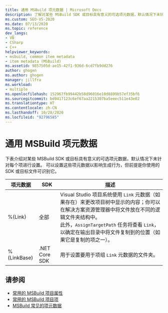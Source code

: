 ```yaml
---
title: 通用 MSBuild 项元数据 | Microsoft Docs
description: 了解对某些 MSBuild SDK 或目标具有意义的可选项元数据，默认情况下未针对每个项进行设置。
ms.custom: SEO-VS-2020
ms.date: 07/13/2020
ms.topic: reference
dev_langs:
- VB
- CSharp
- C++
helpviewer_keywords:
- msbuild, common item metadata
- item metadata (MSBuild)
ms.assetid: 9857505d-ae15-42f1-936d-6cd7fb9dd276
author: ghogen
ms.author: ghogen
manager: jillfra
ms.workload:
- multiple
ms.openlocfilehash: 152967fb99442b58d96016e10d8899b57ef35bf6
ms.sourcegitcommit: bd9417123c6ef67aa2215307ba5eeec511e43e02
ms.translationtype: HT
ms.contentlocale: zh-CN
ms.lasthandoff: 10/28/2020
ms.locfileid: "92796585"
---
```

# <a name="common-msbuild-item-metadata"></a>通用 MSBuild 项元数据

下表介绍对某些 MSBuild SDK 或目标具有意义的可选项元数据，默认情况下未针对每个项进行设置。 可以设置这些项元数据以影响生成行为，但前提是你使用的 SDK 或目标文件可识别它。

| 项元数据 | SDK | 描述 |
|---------------| ------- | -------------|
|%(Link)| 全部 |Visual Studio 项目系统使用 `Link` 元数据（如果存在）来更改项目树中显示的内容；你可以在解决方案资源管理器中将文件放在不同的逻辑文件夹结构中。<br />此外，`AssignTargetPath` 任务将查看 `Link`，以确定在输出目录中将文件复制到的位置（如果它是复制的项之一）。|
|%(LinkBase)| .NET Core SDK | 用于设置要用于项组 `Link` 元数据的文件夹。 |

## <a name="see-also"></a>请参阅

- [常用的 MSBuild 项目属性](../msbuild/common-msbuild-project-properties.md)
- [常用的 MSBuild 项目项](../msbuild/common-msbuild-project-items.md)
- [MSBuild 常见的项元数据](msbuild-well-known-item-metadata.md)
